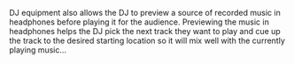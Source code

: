 DJ equipment also allows the DJ to preview a source of recorded music in headphones before playing it for the audience. Previewing the music in headphones helps the DJ pick the next track they want to play and cue up the track to the desired starting location so it will mix well with the currently playing music...
